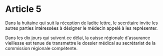 # Article 5

Dans la huitaine qui suit la réception de ladite lettre, le secrétaire invite les autres parties intéressées à désigner le médecin appelé à les représenter.

Dans les dix jours qui suivent ce délai, la caisse régionale d'assurance vieillesse est tenue de transmettre le dossier médical au secrétariat de la commission régionale compétente.
